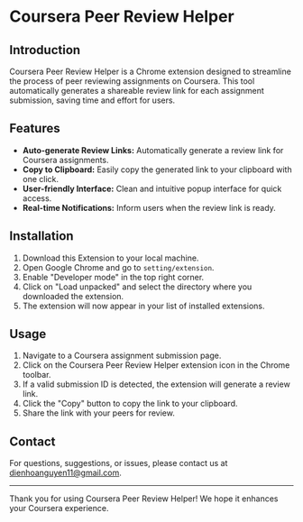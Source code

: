 # Coursera Peer Review Helper

## Introduction

Coursera Peer Review Helper is a Chrome extension designed to streamline the process of peer reviewing assignments on Coursera. This tool automatically generates a shareable review link for each assignment submission, saving time and effort for users.

## Features

- **Auto-generate Review Links:** Automatically generate a review link for Coursera assignments.
- **Copy to Clipboard:** Easily copy the generated link to your clipboard with one click.
- **User-friendly Interface:** Clean and intuitive popup interface for quick access.
- **Real-time Notifications:** Inform users when the review link is ready.

## Installation

1. Download this Extension to your local machine.
2. Open Google Chrome and go to `setting/extension`.
3. Enable "Developer mode" in the top right corner.
4. Click on "Load unpacked" and select the directory where you downloaded the extension.
5. The extension will now appear in your list of installed extensions.

## Usage

1. Navigate to a Coursera assignment submission page.
2. Click on the Coursera Peer Review Helper extension icon in the Chrome toolbar.
3. If a valid submission ID is detected, the extension will generate a review link.
4. Click the "Copy" button to copy the link to your clipboard.
5. Share the link with your peers for review.

## Contact

For questions, suggestions, or issues, please contact us at dienhoanguyen11@gmail.com.

---

Thank you for using Coursera Peer Review Helper! We hope it enhances your Coursera experience.

